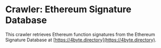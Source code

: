 # Crawler: Ethereum Signature Database

This crawler retrieves Ethereum function signatures from the Ethereum Signature Database at
[https://4byte.directory](https://4byte.directory).

